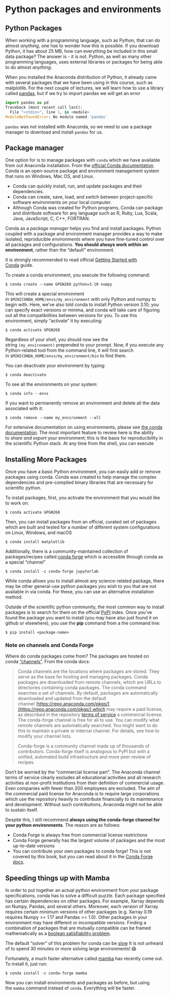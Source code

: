 # Python packages and environments

## Python Packages

When working with a programming language, such as Python, that can do almost _anything_, one has to wonder how this is possible. If you download Python, it has about 25 MB, how can everything be included in this small data package? The answer is - it is not. Python, as well as many other programming languages, uses external libraries or packages for being able to do almost _anything_. 

When you installed the Anaconda distribution of Python, it already came with several packages that we have been using in this course, such as matplotlib. For the next couple of lectures, we will learn how to use a library called [pandas](https://pandas.pydata.org/), but if we try to import pandas we will get an error

```python
import pandas as pd
Traceback (most recent call last):
  File "<stdin>", line 1, in <module>
ModuleNotFoundError: No module named 'pandas'
```

`pandas` was not installed with Anaconda, so we need to use a package manager to download and install `pandas` for us.

## Package manager
One option for is to manage packages with `conda` which we have available from out Anaconda installation. From the [official Conda documentation](https://conda.io/projects/conda/en/latest/index.html). Conda is an open-source package and environment management system that runs on Windows, Mac OS, and Linux.

-   Conda can quickly install, run, and update packages and their dependencies.
-   Conda can create, save, load, and switch between project-specific software environments on your local computer.
-   Although Conda was created for Python programs, Conda can package and distribute software for any language such as R, Ruby, Lua, Scala, Java, JavaScript, C, C++, FORTRAN.

Conda as a _package manager_ helps you find and install packages. Python coupled with a package and environment manager provides a way to make isolated, reproducible _environments_ where you have fine-tuned control over all packages and configurations. **You should always work within an environment**, rather than the “default” environment.

It is strongly recommended to read official [Getting Started with Conda](https://conda.io/docs/user-guide/getting-started.html) guide.

To create a conda environment, you execute the following command:

```
$ conda create --name GPGN268 python=3.10 numpy
```

This will create a special environment in `$MINICONDA_HOME/envs/my_environment` with only Python and numpy to begin with. Here, we’ve also told conda to install Python version 3.10; you can specify exact versions or minima, and conda will take care of figuring out all the compatibilities between versions for you. To use this environment, simply “activate” it by executing:

```
$ conda activate GPGN268
```

Regardless of your shell, you should now see the string `(my_environment)` prepended to your prompt. Now, if you execute any Python-related tool from the command line, it will first search in `$MINICONDA_HOME/envs/my_environment/bin` to find them.

You can deactivate your environment by typing:

```
$ conda deactivate
```

To see all the environments on your system:

```
$ conda info --envs
```

If you want to permanently remove an environment and delete all the data associated with it:

```
$ conda remove --name my_environment --all
```

For extensive documentation on using environments, please see [the conda documentation](https://conda.io/docs/using/envs.html). The most important feature to review here is the ability to _share and export_ your environment; this is the basis for reproducibility in the scientific Python stack. At any time from the shell, you can execute


## Installing More Packages
Once you have a basic Python environment, you can easily add or remove packages using conda. Conda was created to help manage the complex dependencies and pre-compiled binary libraries that are necessary for scientific python.

To install packages, first, you activate the environment that you would like to work on:

```
$ conda activate GPGN268
```

Then, you can install packages from an official, curated set of packages which are built and tested for a number of different system configurations on Linux, Windows, and macOS

```
$ conda install matplotlib
```

Additionally, there is a community-maintained collection of packages/recipes called [conda forge](https://conda-forge.github.io/%3E) which is accessible through conda as a special “channel”

```
$ conda install -c conda-forge jupyterlab
```

While conda allows you to install almost any science-related package, there may be other general-use python packages you wish to you that are not available in via conda. For these, you can use an alternative installation method.

Outside of the scientific python community, the most common way to install packages is to search for them on the official [PyPI](https://pypi.python.org/pypi) index. Once you’ve found the package you want to install (you may have also just found it on github or elsewhere), you use the **pip** command from a the command line:

```
$ pip install <package-name>
```

### Note on channels and Conda Forge

Where do conda packages come from? The packages are hosted on conda [“channels”](https://conda.io/projects/conda/en/latest/user-guide/concepts/channels.html). From the conda docs:

> Conda channels are the locations where packages are stored. They serve as the base for hosting and managing packages. Conda packages are downloaded from remote channels, which are URLs to directories containing conda packages. The conda command searches a set of channels. By default, packages are automatically downloaded and updated from the default channel [https://repo.anaconda.com/pkgs/](https://repo.anaconda.com/pkgs/) which may require a paid license, as described in the repository [terms of service](https://www.anaconda.com/terms-of-service) a commercial license. The conda-forge channel is free for all to use. You can modify what remote channels are automatically searched. You might want to do this to maintain a private or internal channel. For details, see how to modify your channel lists.
> 
> Conda-forge is a community channel made up of thousands of contributors. Conda-forge itself is analogous to PyPI but with a unified, automated build infrastructure and more peer review of recipes.

Don’t be worried by the “commercial license part”. The Anaconda channel terms of service clearly excludes all educational activities and all research activities at non-profit institutions from their definition of commercial usage. Even companies with fewer than 200 employees are excluded. The aim of the commercial paid license for Anaconda is to require large corporations which use the repository heavily to contribute financially to its maintenance and development. Without such contributions, Anaconda might not be able to sustain itself.

Despite this, I still recommend **always using the conda-forge channel for your python environments**. The reason are as follows:

-   Conda Forge is always free from commercial license restrictions
-   Conda Forge generally has the largest volume of packages and the most up-to-date versions
-   You can contribute your own packages to conda forge! This is not covered by this book, but you can read about it in the [Conda Forge docs](https://conda-forge.org/docs/maintainer/adding_pkgs.html).

## Speeding things up with Mamba

In order to put together an actual python environment from your package specifications, conda has to solve a difficult puzzle. Each package specified has certain dependencies on other packages. For example, Xarray depends on Numpy, Pandas, and several others. Moreover, each version of Xarray requires certain minimum versions of other packages (e.g. Xarray 0.19 requires Numpy >= 1.17 and Pandas >= 1.0). Other packages in your environment may have different or incompatible versions. Finding a combination of packages that are mutually compatible can be framed mathematically as a [boolean satisfiability problem](https://en.wikipedia.org/wiki/Boolean_satisfiability_problem).

The default “solver” of this problem for conda can be [slow](https://www.anaconda.com/blog/understanding-and-improving-condas-performance) It is not unheard of to spend 30 minutes or more solving large environments! 😱 

Fortunately, a much faster alternative called [mamba](https://github.com/mamba-org/mamba) has recently come out. To install it, just run:

```
$ conda install -c conda-forge mamba
```

Now you can install environments and packages as before, but using the `mamba` command instead of `conda`. Everything will be faster.
